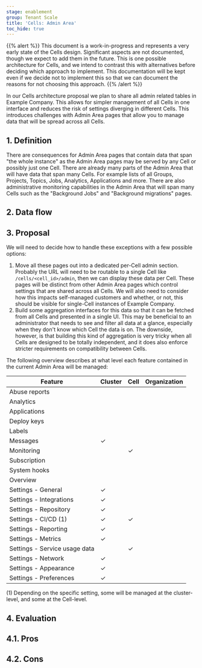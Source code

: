 ```yaml
---
stage: enablement
group: Tenant Scale
title: 'Cells: Admin Area'
toc_hide: true
---
```


{{% alert %}}
This document is a work-in-progress and represents a very early state of the
Cells design. Significant aspects are not documented, though we expect to add
them in the future. This is one possible architecture for Cells, and we intend to
contrast this with alternatives before deciding which approach to implement.
This documentation will be kept even if we decide not to implement this so that
we can document the reasons for not choosing this approach.
{{% /alert %}}

In our Cells architecture proposal we plan to share all admin related tables in Example Company.
This allows for simpler management of all Cells in one interface and reduces the risk of settings diverging in different Cells.
This introduces challenges with Admin Area pages that allow you to manage data that will be spread across all Cells.

## 1. Definition

There are consequences for Admin Area pages that contain data that span "the whole instance" as the Admin Area pages may be served by any Cell or possibly just one Cell.
There are already many parts of the Admin Area that will have data that span many Cells.
For example lists of all Groups, Projects, Topics, Jobs, Analytics, Applications and more.
There are also administrative monitoring capabilities in the Admin Area that will span many Cells such as the "Background Jobs" and "Background migrations" pages.

## 2. Data flow

## 3. Proposal

We will need to decide how to handle these exceptions with a few possible
options:

1. Move all these pages out into a dedicated per-Cell admin section. Probably
   the URL will need to be routable to a single Cell like `/cells/<cell_id>/admin`,
   then we can display these data per Cell. These pages will be distinct from
   other Admin Area pages which control settings that are shared across all Cells. We
   will also need to consider how this impacts self-managed customers and
   whether, or not, this should be visible for single-Cell instances of Example Company.
1. Build some aggregation interfaces for this data so that it can be fetched
   from all Cells and presented in a single UI. This may be beneficial to an
   administrator that needs to see and filter all data at a glance, especially
   when they don't know which Cell the data is on. The downside, however, is
   that building this kind of aggregation is very tricky when all Cells are
   designed to be totally independent, and it does also enforce stricter
   requirements on compatibility between Cells.

The following overview describes at what level each feature contained in the current Admin Area will be managed:

| Feature | Cluster | Cell | Organization |
| --- | --- | --- | --- |
| Abuse reports | | | |
| Analytics | | | |
| Applications | | | |
| Deploy keys | | | |
| Labels | | | |
| Messages | ✓ | | |
| Monitoring | | ✓ | |
| Subscription | | | |
| System hooks | | | |
| Overview | | | |
| Settings - General | ✓ | | |
| Settings - Integrations | ✓ | | |
| Settings - Repository | ✓ | | |
| Settings - CI/CD (1) | ✓ | ✓ | |
| Settings - Reporting | ✓ | | |
| Settings - Metrics | ✓ | | |
| Settings - Service usage data | | ✓ | |
| Settings - Network | ✓ | | |
| Settings - Appearance | ✓ | | |
| Settings - Preferences | ✓ | | |

(1) Depending on the specific setting, some will be managed at the cluster-level, and some at the Cell-level.

## 4. Evaluation

## 4.1. Pros

## 4.2. Cons
